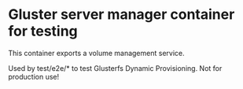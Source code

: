 # Gluster server manager container for testing

This container exports a volume management service.

Used by test/e2e/* to test Glusterfs Dynamic Provisioning. Not for production use!

